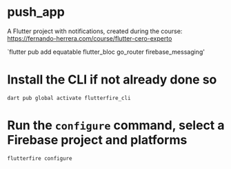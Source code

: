 # push_app

A Flutter project with notifications, created during the course: https://fernando-herrera.com/course/flutter-cero-experto

`flutter pub add equatable flutter_bloc go_router firebase_messaging'

# Install the CLI if not already done so
`dart pub global activate flutterfire_cli`

# Run the `configure` command, select a Firebase project and platforms
`flutterfire configure`
